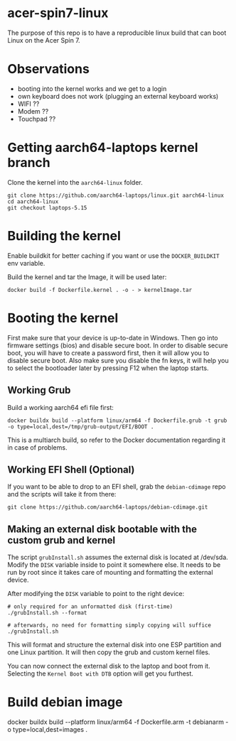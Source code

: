 # acer-spin7-linux
The purpose of this repo is to have a reproducible linux build that can boot Linux on the Acer Spin 7.

# Observations

- booting into the kernel works and we get to a login
- own keyboard does not work (plugging an external keyboard works)
- WIFI ??
- Modem ??
- Touchpad ??

# Getting aarch64-laptops kernel branch

Clone the kernel into the `aarch64-linux` folder.

```
git clone https://github.com/aarch64-laptops/linux.git aarch64-linux
cd aarch64-linux
git checkout laptops-5.15
```

# Building the kernel

Enable buildkit for better caching if you want or use the `DOCKER_BUILDKIT` env variable.

Build the kernel and tar the Image, it will be used later:

```
docker build -f Dockerfile.kernel . -o - > kernelImage.tar
```

# Booting the kernel

First make sure that your device is up-to-date in Windows. Then go into firmware settings (bios) and disable secure boot. In order to disable secure boot, you will have to create a password first, then it will allow you to disable secure boot.
Also make sure you disable the fn keys, it will help you to select the bootloader later by pressing F12 when the laptop starts.

## Working Grub

Build a working aarch64 efi file first:

```
docker buildx build --platform linux/arm64 -f Dockerfile.grub -t grub -o type=local,dest=/tmp/grub-output/EFI/BOOT .
```

This is a multiarch build, so refer to the Docker documentation regarding it in case of problems.

## Working EFI Shell (Optional)

If you want to be able to drop to an EFI shell, grab the `debian-cdimage` repo and the scripts will take it from there:

```
git clone https://github.com/aarch64-laptops/debian-cdimage.git
```

## Making an external disk bootable with the custom grub and kernel

The script `grubInstall.sh` assumes the external disk is located at /dev/sda.
Modify the `DISK` variable inside to point it somewhere else.
It needs to be run by root since it takes care of mounting and formatting the external device.

After modifying the `DISK` variable to point to the right device:

```
# only required for an unformatted disk (first-time)
./grubInstall.sh --format

# afterwards, no need for formatting simply copying will suffice
./grubInstall.sh
```

This will format and structure the external disk into one ESP partition and one Linux partition.
It will then copy the grub and custom kernel files.

You can now connect the external disk to the laptop and boot from it.
Selecting the `Kernel Boot with DTB` option will get you furthest.


# Build debian image

docker buildx build --platform linux/arm64 -f Dockerfile.arm -t debianarm -o type=local,dest=images .
